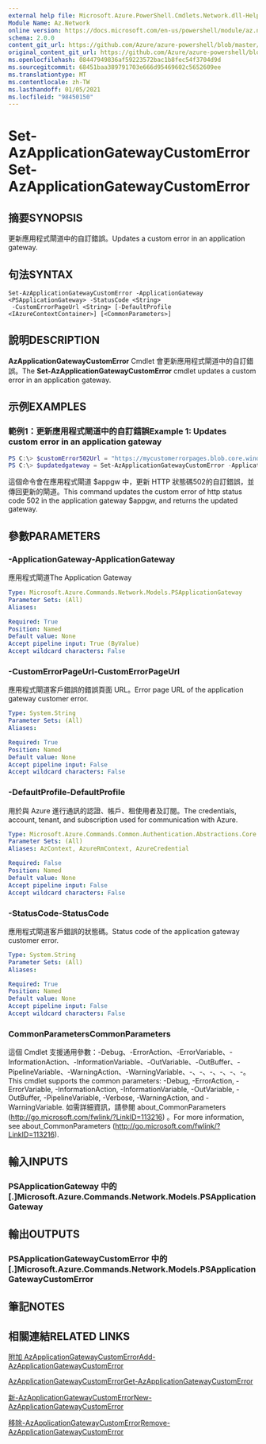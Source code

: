 ```yaml
---
external help file: Microsoft.Azure.PowerShell.Cmdlets.Network.dll-Help.xml
Module Name: Az.Network
online version: https://docs.microsoft.com/en-us/powershell/module/az.network/set-azapplicationgatewaycustomerror
schema: 2.0.0
content_git_url: https://github.com/Azure/azure-powershell/blob/master/src/Network/Network/help/Set-AzApplicationGatewayCustomError.md
original_content_git_url: https://github.com/Azure/azure-powershell/blob/master/src/Network/Network/help/Set-AzApplicationGatewayCustomError.md
ms.openlocfilehash: 08447949836af59223572bac1b8fec54f3704d9d
ms.sourcegitcommit: 68451baa389791703e666d95469602c5652609ee
ms.translationtype: MT
ms.contentlocale: zh-TW
ms.lasthandoff: 01/05/2021
ms.locfileid: "98450150"
---
```

# <span data-ttu-id="eda6c-101">Set-AzApplicationGatewayCustomError</span><span class="sxs-lookup"><span data-stu-id="eda6c-101">Set-AzApplicationGatewayCustomError</span></span>

## <span data-ttu-id="eda6c-102">摘要</span><span class="sxs-lookup"><span data-stu-id="eda6c-102">SYNOPSIS</span></span>
<span data-ttu-id="eda6c-103">更新應用程式閘道中的自訂錯誤。</span><span class="sxs-lookup"><span data-stu-id="eda6c-103">Updates a custom error in an application gateway.</span></span>

## <span data-ttu-id="eda6c-104">句法</span><span class="sxs-lookup"><span data-stu-id="eda6c-104">SYNTAX</span></span>

```
Set-AzApplicationGatewayCustomError -ApplicationGateway <PSApplicationGateway> -StatusCode <String>
 -CustomErrorPageUrl <String> [-DefaultProfile <IAzureContextContainer>] [<CommonParameters>]
```

## <span data-ttu-id="eda6c-105">說明</span><span class="sxs-lookup"><span data-stu-id="eda6c-105">DESCRIPTION</span></span>
<span data-ttu-id="eda6c-106">**AzApplicationGatewayCustomError** Cmdlet 會更新應用程式閘道中的自訂錯誤。</span><span class="sxs-lookup"><span data-stu-id="eda6c-106">The **Set-AzApplicationGatewayCustomError** cmdlet updates a custom error in an application gateway.</span></span>

## <span data-ttu-id="eda6c-107">示例</span><span class="sxs-lookup"><span data-stu-id="eda6c-107">EXAMPLES</span></span>

### <span data-ttu-id="eda6c-108">範例1：更新應用程式閘道中的自訂錯誤</span><span class="sxs-lookup"><span data-stu-id="eda6c-108">Example 1: Updates custom error in an application gateway</span></span>
```powershell
PS C:\> $customError502Url = "https://mycustomerrorpages.blob.core.windows.net/errorpages/502.htm"
PS C:\> $updatedgateway = Set-AzApplicationGatewayCustomError -ApplicationGateway $appgw -StatusCode HttpStatus502 -CustomErrorPageUrl $customError502Url
```

<span data-ttu-id="eda6c-109">這個命令會在應用程式閘道 $appgw 中，更新 HTTP 狀態碼502的自訂錯誤，並傳回更新的閘道。</span><span class="sxs-lookup"><span data-stu-id="eda6c-109">This command updates the custom error of http status code 502 in the application gateway $appgw, and returns the updated gateway.</span></span>

## <span data-ttu-id="eda6c-110">參數</span><span class="sxs-lookup"><span data-stu-id="eda6c-110">PARAMETERS</span></span>

### <span data-ttu-id="eda6c-111">-ApplicationGateway</span><span class="sxs-lookup"><span data-stu-id="eda6c-111">-ApplicationGateway</span></span>
<span data-ttu-id="eda6c-112">應用程式閘道</span><span class="sxs-lookup"><span data-stu-id="eda6c-112">The Application Gateway</span></span>

```yaml
Type: Microsoft.Azure.Commands.Network.Models.PSApplicationGateway
Parameter Sets: (All)
Aliases:

Required: True
Position: Named
Default value: None
Accept pipeline input: True (ByValue)
Accept wildcard characters: False
```

### <span data-ttu-id="eda6c-113">-CustomErrorPageUrl</span><span class="sxs-lookup"><span data-stu-id="eda6c-113">-CustomErrorPageUrl</span></span>
<span data-ttu-id="eda6c-114">應用程式閘道客戶錯誤的錯誤頁面 URL。</span><span class="sxs-lookup"><span data-stu-id="eda6c-114">Error page URL of the application gateway customer error.</span></span>

```yaml
Type: System.String
Parameter Sets: (All)
Aliases:

Required: True
Position: Named
Default value: None
Accept pipeline input: False
Accept wildcard characters: False
```

### <span data-ttu-id="eda6c-115">-DefaultProfile</span><span class="sxs-lookup"><span data-stu-id="eda6c-115">-DefaultProfile</span></span>
<span data-ttu-id="eda6c-116">用於與 Azure 進行通訊的認證、帳戶、租使用者及訂閱。</span><span class="sxs-lookup"><span data-stu-id="eda6c-116">The credentials, account, tenant, and subscription used for communication with Azure.</span></span>

```yaml
Type: Microsoft.Azure.Commands.Common.Authentication.Abstractions.Core.IAzureContextContainer
Parameter Sets: (All)
Aliases: AzContext, AzureRmContext, AzureCredential

Required: False
Position: Named
Default value: None
Accept pipeline input: False
Accept wildcard characters: False
```

### <span data-ttu-id="eda6c-117">-StatusCode</span><span class="sxs-lookup"><span data-stu-id="eda6c-117">-StatusCode</span></span>
<span data-ttu-id="eda6c-118">應用程式閘道客戶錯誤的狀態碼。</span><span class="sxs-lookup"><span data-stu-id="eda6c-118">Status code of the application gateway customer error.</span></span>

```yaml
Type: System.String
Parameter Sets: (All)
Aliases:

Required: True
Position: Named
Default value: None
Accept pipeline input: False
Accept wildcard characters: False
```

### <span data-ttu-id="eda6c-119">CommonParameters</span><span class="sxs-lookup"><span data-stu-id="eda6c-119">CommonParameters</span></span>
<span data-ttu-id="eda6c-120">這個 Cmdlet 支援通用參數：-Debug、-ErrorAction、-ErrorVariable、-InformationAction、-InformationVariable、-OutVariable、-OutBuffer、-PipelineVariable、-WarningAction、-WarningVariable、-、-、-、-、-、-。</span><span class="sxs-lookup"><span data-stu-id="eda6c-120">This cmdlet supports the common parameters: -Debug, -ErrorAction, -ErrorVariable, -InformationAction, -InformationVariable, -OutVariable, -OutBuffer, -PipelineVariable, -Verbose, -WarningAction, and -WarningVariable.</span></span> <span data-ttu-id="eda6c-121">如需詳細資訊，請參閱 about_CommonParameters (http://go.microsoft.com/fwlink/?LinkID=113216) 。</span><span class="sxs-lookup"><span data-stu-id="eda6c-121">For more information, see about_CommonParameters (http://go.microsoft.com/fwlink/?LinkID=113216).</span></span>

## <span data-ttu-id="eda6c-122">輸入</span><span class="sxs-lookup"><span data-stu-id="eda6c-122">INPUTS</span></span>

### <span data-ttu-id="eda6c-123">PSApplicationGateway 中的 [.]</span><span class="sxs-lookup"><span data-stu-id="eda6c-123">Microsoft.Azure.Commands.Network.Models.PSApplicationGateway</span></span>

## <span data-ttu-id="eda6c-124">輸出</span><span class="sxs-lookup"><span data-stu-id="eda6c-124">OUTPUTS</span></span>

### <span data-ttu-id="eda6c-125">PSApplicationGatewayCustomError 中的 [.]</span><span class="sxs-lookup"><span data-stu-id="eda6c-125">Microsoft.Azure.Commands.Network.Models.PSApplicationGatewayCustomError</span></span>

## <span data-ttu-id="eda6c-126">筆記</span><span class="sxs-lookup"><span data-stu-id="eda6c-126">NOTES</span></span>

## <span data-ttu-id="eda6c-127">相關連結</span><span class="sxs-lookup"><span data-stu-id="eda6c-127">RELATED LINKS</span></span>

[<span data-ttu-id="eda6c-128">附加 AzApplicationGatewayCustomError</span><span class="sxs-lookup"><span data-stu-id="eda6c-128">Add-AzApplicationGatewayCustomError</span></span>](./Add-AzApplicationGatewayCustomError.md)

[<span data-ttu-id="eda6c-129">AzApplicationGatewayCustomError</span><span class="sxs-lookup"><span data-stu-id="eda6c-129">Get-AzApplicationGatewayCustomError</span></span>](./Get-AzApplicationGatewayCustomError.md)

[<span data-ttu-id="eda6c-130">新-AzApplicationGatewayCustomError</span><span class="sxs-lookup"><span data-stu-id="eda6c-130">New-AzApplicationGatewayCustomError</span></span>](./New-AzApplicationGatewayCustomError.md)

[<span data-ttu-id="eda6c-131">移除-AzApplicationGatewayCustomError</span><span class="sxs-lookup"><span data-stu-id="eda6c-131">Remove-AzApplicationGatewayCustomError</span></span>](./Remove-AzApplicationGatewayCustomError.md)
